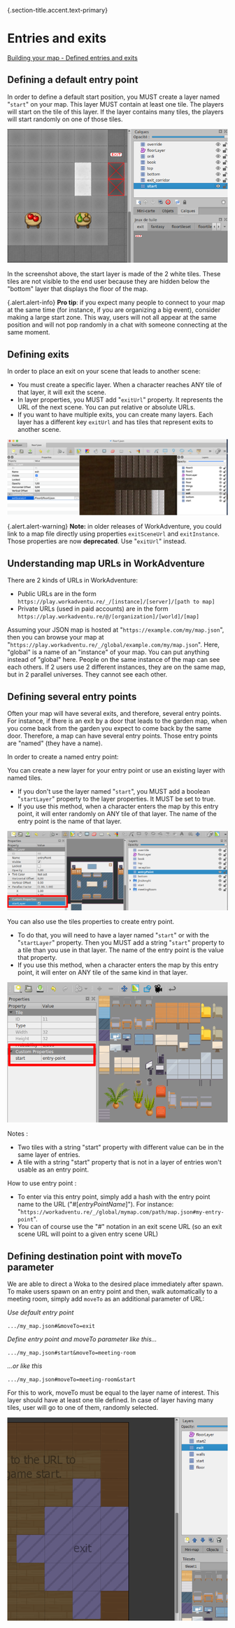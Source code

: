 {.section-title.accent.text-primary}
# Entries and exits

[Building your map - Defined entries and exits](https://www.youtube.com/watch?v=MuhVgu8H7U0)

## Defining a default entry point

In order to define a default start position, you MUST create a layer named "`start`" on your map. This layer MUST contain at least one tile. The players will start on the tile of this layer. If the layer contains many tiles, the players will start randomly on one of those tiles.

![Start layer screenshot](images/start_layer.png)

In the screenshot above, the start layer is made of the 2 white tiles. These tiles are not visible to the end user because they are hidden below the "bottom" layer that displays the floor of the map.

{.alert.alert-info}
**Pro tip**: if you expect many people to connect to your map at the same time (for instance, if you are organizing a big event), consider making a large start zone. This way, users will not all appear at the same position and will not pop randomly in a chat with someone connecting at the same moment.

## Defining exits

In order to place an exit on your scene that leads to another scene:

*   You must create a specific layer. When a character reaches ANY tile of that layer, it will exit the scene.
*   In layer properties, you MUST add "`exitUrl`" property. It represents the URL of the next scene. You can put relative or absolute URLs.
*   If you want to have multiple exits, you can create many layers. Each layer has a different key `exitUrl` and has tiles that represent exits to another scene.

![](images/exit_layer_map.png)

{.alert.alert-warning}
**Note:** in older releases of WorkAdventure, you could link to a map file directly using properties `exitSceneUrl` and `exitInstance`. Those properties are now **deprecated**. Use "`exitUrl`" instead.

## Understanding map URLs in WorkAdventure

There are 2 kinds of URLs in WorkAdventure:

*   Public URLs are in the form `https://play.workadventu.re/_/[instance]/[server]/[path to map]`
*   Private URLs (used in paid accounts) are in the form `https://play.workadventu.re/@/[organization]/[world]/[map]`

Assuming your JSON map is hosted at "`https://example.com/my/map.json`", then you can browse your map at "`https://play.workadventu.re/_/global/example.com/my/map.json`". Here, "global" is a name of an "instance" of your map. You can put anything instead of "global" here. People on the same instance of the map can see each others. If 2 users use 2 different instances, they are on the same map, but in 2 parallel universes. They cannot see each other.

## Defining several entry points

Often your map will have several exits, and therefore, several entry points. For instance, if there is an exit by a door that leads to the garden map, when you come back from the garden you expect to come back by the same door. Therefore, a map can have several entry points. Those entry points are "named" (they have a name).

In order to create a named entry point:

You can create a new layer for your entry point or use an existing layer with named tiles.

*   If you don't use the layer named "`start`", you MUST add a boolean "`startLayer`" property to the layer properties. It MUST be set to true.
*   If you use this method, when a character enters the map by this entry point, it will enter randomly on ANY tile of that layer. The name of the entry point is the name of that layer.

![](images/layer-entry-point.png)

You can also use the tiles properties to create entry point.

*   To do that, you will need to have a layer named "`start`" or with the "`startLayer`" property. Then you MUST add a string "`start`" property to a tile than you use in that layer. The name of the entry point is the value that property.
*   If you use this method, when a character enters the map by this entry point, it will enter on ANY tile of the same kind in that layer.

![](images/tile-entry-point.png)

Notes :

*   Two tiles with a string "start" property with different value can be in the same layer of entries.
*   A tile with a string "start" property that is not in a layer of entries won't usable as an entry point.

How to use entry point :

*   To enter via this entry point, simply add a hash with the entry point name to the URL ("#[_entryPointName_]"). For instance: "`https://workadventu.re/_/global/mymap.com/path/map.json#my-entry-point`".
*   You can of course use the "#" notation in an exit scene URL (so an exit scene URL will point to a given entry scene URL)

## Defining destination point with moveTo parameter

We are able to direct a Woka to the desired place immediately after spawn. To make users spawn on an entry point and then, walk automatically to a meeting room, simply add `moveTo` as an additional parameter of URL:

*Use default entry point*
```
.../my_map.json#&moveTo=exit
```
*Define entry point and moveTo parameter like this...*
```
.../my_map.json#start&moveTo=meeting-room
```
*...or like this*
```
.../my_map.json#moveTo=meeting-room&start
```

For this to work, moveTo must be equal to the layer name of interest. This layer should have at least one tile defined. In case of layer having many tiles, user will go to one of them, randomly selected.

![](images/moveTo-layer-example.png)